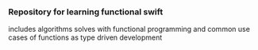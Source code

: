 ### Repository for learning functional swift
includes algorithms solves with functional programming and common use cases of functions as type driven development
